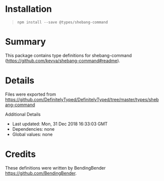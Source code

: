 # Installation
> `npm install --save @types/shebang-command`

# Summary
This package contains type definitions for shebang-command (https://github.com/kevva/shebang-command#readme).

# Details
Files were exported from https://github.com/DefinitelyTyped/DefinitelyTyped/tree/master/types/shebang-command

Additional Details
 * Last updated: Mon, 31 Dec 2018 16:33:03 GMT
 * Dependencies: none
 * Global values: none

# Credits
These definitions were written by BendingBender <https://github.com/BendingBender>.
